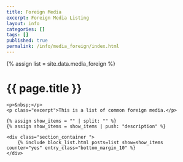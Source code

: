 ```yaml
---
title: Foreign Media
excerpt: Foreign Media Listing
layout: info
categories: []
tags: []
published: true
permalink: /info/media_foreign/index.html
---
```


{% assign list = site.data.media_foreign %}

<div class="section_container_wrapper section_container_wrapper_border">
    <h1>{{ page.title }}</h1>
    
    <p>&nbsp;</p>
    <p class="excerpt">This is a list of common foreign media.</p>
        
    {% assign show_items = "" | split: "" %}
    {% assign show_items = show_items | push: "description" %}
    
    <div class="section_container ">
        {% include block_list.html posts=list show=show_items counter="yes" entry_class="bottom_margin_10" %}
    </div>
</div>
